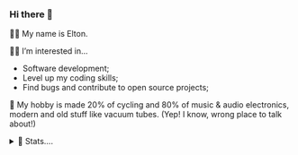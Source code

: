 ### Hi there 👋

👦🏻 My name is Elton. <br>

👨‍💻 I’m interested in...
  - Software development;
  - Level up my coding skills;
  - Find bugs and contribute to open source projects; <br>  

🎺 My hobby is made 20% of cycling and 80% of music & audio electronics, modern and old stuff like vacuum tubes. (Yep! I know, wrong place to talk about!) <br>
<details>
  
  
  
  
  <img src="(https://user-images.githubusercontent.com/65719821/164909154-627e00d4-f964-46ee-9b1f-98d1e4509d99.gif)" alt="drawing" width="48px"/>
  
  
  <summary> 📅 Stats.... </summary>
 ![](./profile-3d-contrib/profile-gitblock.svg)
</details>
